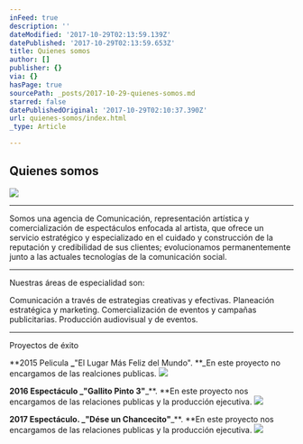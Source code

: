 ```yaml
---
inFeed: true
description: ''
dateModified: '2017-10-29T02:13:59.139Z'
datePublished: '2017-10-29T02:13:59.653Z'
title: Quienes somos
author: []
publisher: {}
via: {}
hasPage: true
sourcePath: _posts/2017-10-29-quienes-somos.md
starred: false
datePublishedOriginal: '2017-10-29T02:10:37.390Z'
url: quienes-somos/index.html
_type: Article

---
```

## Quienes somos
![](https://the-grid-user-content.s3-us-west-2.amazonaws.com/04f49887-a658-40ec-8730-a8ea7cdeb402.jpg)

---

Somos una agencia de Comunicación, representación artística y comercialización de espectáculos enfocada al artista, que ofrece un servicio estratégico y especializado en el cuidado y construcción de la reputación y credibilidad de sus clientes; evolucionamos permanentemente junto a las actuales tecnologías de la comunicación social.

---

Nuestras áreas de especialidad son:

Comunicación a través de estrategias creativas y efectivas. Planeación estratégica y marketing. Comercialización de eventos y campañas publicitarias. Producción audiovisual y de eventos.

---

Proyectos de éxito

**2015 Pelicula **_**"El Lugar Más Feliz del Mundo". **_En este proyecto no encargamos de las realciones publicas.
![](https://the-grid-user-content.s3-us-west-2.amazonaws.com/968084b0-e88d-4855-b9a8-3171d9274ea2.jpg)

**2016 Espectáculo **_**"Gallito Pinto 3"**_**. **En este proyecto nos encargamos de las relaciones publicas y la producción ejecutiva.
![](https://the-grid-user-content.s3-us-west-2.amazonaws.com/bac74779-1e31-4db2-a9f7-61fc9b4d5bc2.jpg)

**2017 Espectáculo. **_**"Dése un Chancecito"**_**. **En este proyecto nos encargamos de las relaciones publicas y la producción ejecutiva.
![](https://s3-us-west-2.amazonaws.com/the-grid-img/p/d90e5bc1b8ad8ca27ca878b6da7a155139495150.jpg)